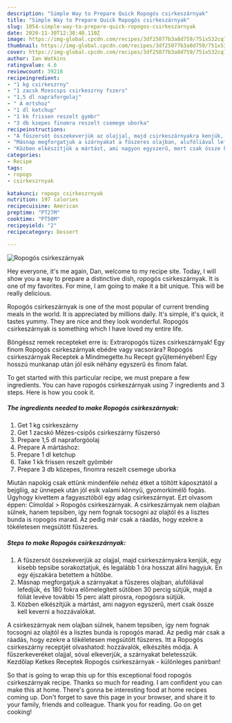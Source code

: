 ```yaml
---
description: "Simple Way to Prepare Quick Ropogós csirkeszárnyak"
title: "Simple Way to Prepare Quick Ropogós csirkeszárnyak"
slug: 1054-simple-way-to-prepare-quick-ropogos-csirkeszarnyak
date: 2020-11-30T12:38:40.110Z
image: https://img-global.cpcdn.com/recipes/3df25077b3a8d759/751x532cq70/ropogos-csirkeszarnyak-recept-foto.jpg
thumbnail: https://img-global.cpcdn.com/recipes/3df25077b3a8d759/751x532cq70/ropogos-csirkeszarnyak-recept-foto.jpg
cover: https://img-global.cpcdn.com/recipes/3df25077b3a8d759/751x532cq70/ropogos-csirkeszarnyak-recept-foto.jpg
author: Ian Watkins
ratingvalue: 4.6
reviewcount: 39218
recipeingredient:
- "1 kg csirkeszrny"
- "1 zacsk Mzescsps csirkeszrny fszers"
- "1,5 dl napraforgolaj"
- " A mrtshoz"
- "1 dl ketchup"
- "1 kk frissen reszelt gymbr"
- "3 db kzepes finomra reszelt csemege uborka"
recipeinstructions:
- "A fűszersót összekeverjük az olajjal, majd csirkeszárnyakra kenjük, egy kisebb tepsibe sorakoztatjuk, és legalább 1 óra hosszat állni hagyjuk. Én egy éjszakára betettem a hűtőbe."
- "Másnap megforgatjuk a szárnyakat a fűszeres olajban, alufóliával lefedjük, és 180 fokra előmelegített sütőben 30 percig sütjük, majd a fóliát levéve további 15 perc alatt pirosra, ropogósra sütjük."
- "Közben elkészítjük a mártást, ami nagyon egyszerű, mert csak össze kell keverni a hozzávalókat."
categories:
- Recipe
tags:
- ropogs
- csirkeszrnyak

katakunci: ropogs csirkeszrnyak 
nutrition: 197 calories
recipecuisine: American
preptime: "PT27M"
cooktime: "PT50M"
recipeyield: "2"
recipecategory: Dessert

---
```



![Ropogós csirkeszárnyak](https://img-global.cpcdn.com/recipes/3df25077b3a8d759/751x532cq70/ropogos-csirkeszarnyak-recept-foto.jpg)

Hey everyone, it's me again, Dan, welcome to my recipe site. Today, I will show you a way to prepare a distinctive dish, ropogós csirkeszárnyak. It is one of my favorites. For mine, I am going to make it a bit unique. This will be really delicious.

Ropogós csirkeszárnyak is one of the most popular of current trending meals in the world. It is appreciated by millions daily. It's simple, it's quick, it tastes yummy. They are nice and they look wonderful. Ropogós csirkeszárnyak is something which I have loved my entire life.

Böngéssz remek recepteket erre is: Extraropogós tüzes csirkeszárnyak! Egy finom Ropogós csirkeszárnyak ebédre vagy vacsorára? Ropogós csirkeszárnyak Receptek a Mindmegette.hu Recept gyűjteményében! Egy hosszú munkanap után jól esik néhány egyszerű és finom falat.


To get started with this particular recipe, we must prepare a few ingredients. You can have ropogós csirkeszárnyak using 7 ingredients and 3 steps. Here is how you cook it.

<!--inarticleads1-->

##### The ingredients needed to make Ropogós csirkeszárnyak:

1. Get 1 kg csirkeszárny
1. Get 1 zacskó Mézes-csípős csirkeszárny fűszersó
1. Prepare 1,5 dl napraforgóolaj
1. Prepare  A mártáshoz:
1. Prepare 1 dl ketchup
1. Take 1 kk frissen reszelt gyömbér
1. Prepare 3 db közepes, finomra reszelt csemege uborka


Miután napokig csak ettünk mindenféle nehéz étket a töltött káposztától a bejgliig, az ünnepek után jól esik valami könnyű, gyomorkímélő fogás. Úgyhogy kivettem a fagyasztóból egy adag csirkeszárnyat. Ezt olvasom éppen: Címoldal &gt; Ropogós csirkeszárnyak. A csirkeszárnyak nem olajban sülnek, hanem tepsiben, így nem fognak tocsogni az olajtól és a lisztes bunda is ropogós marad. Az pedig már csak a ráadás, hogy ezekre a tökéletesen megsütött fűszeres. 

<!--inarticleads2-->

##### Steps to make Ropogós csirkeszárnyak:

1. A fűszersót összekeverjük az olajjal, majd csirkeszárnyakra kenjük, egy kisebb tepsibe sorakoztatjuk, és legalább 1 óra hosszat állni hagyjuk. Én egy éjszakára betettem a hűtőbe.
1. Másnap megforgatjuk a szárnyakat a fűszeres olajban, alufóliával lefedjük, és 180 fokra előmelegített sütőben 30 percig sütjük, majd a fóliát levéve további 15 perc alatt pirosra, ropogósra sütjük.
1. Közben elkészítjük a mártást, ami nagyon egyszerű, mert csak össze kell keverni a hozzávalókat.


A csirkeszárnyak nem olajban sülnek, hanem tepsiben, így nem fognak tocsogni az olajtól és a lisztes bunda is ropogós marad. Az pedig már csak a ráadás, hogy ezekre a tökéletesen megsütött fűszeres. Itt a Ropogós csirkeszárny receptjét olvashatod: hozzávalók, elkészítés módja. A fűszerkeveréket olajjal, sóval elkeverjük, a szárnyakat beletesszük. Kezdőlap Ketkes Receptek Ropogós csirkeszárnyak - különleges panírban! 

So that is going to wrap this up for this exceptional food ropogós csirkeszárnyak recipe. Thanks so much for reading. I am confident you can make this at home. There's gonna be interesting food at home recipes coming up. Don't forget to save this page in your browser, and share it to your family, friends and colleague. Thank you for reading. Go on get cooking!
